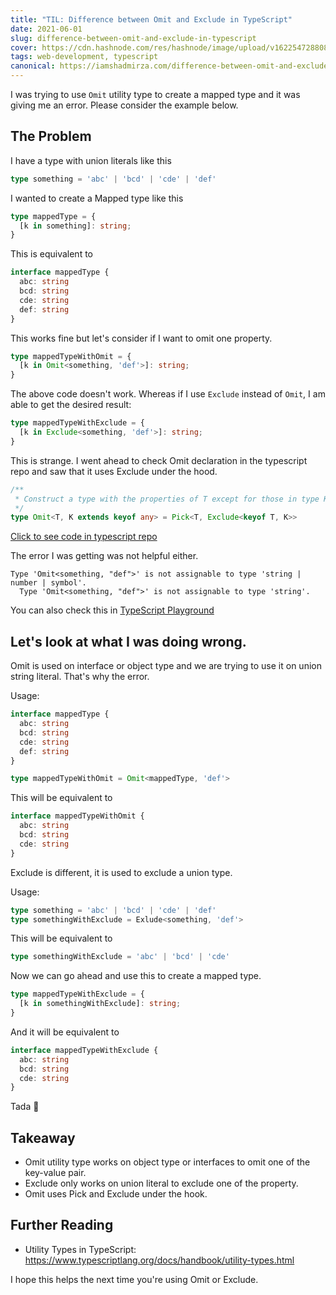 ```yaml
---
title: "TIL: Difference between Omit and Exclude in TypeScript"
date: 2021-06-01
slug: difference-between-omit-and-exclude-in-typescript
cover: https://cdn.hashnode.com/res/hashnode/image/upload/v1622547288083/xA-KD6hMZ.png
tags: web-development, typescript
canonical: https://iamshadmirza.com/difference-between-omit-and-exclude-in-typescript
---
```


I was trying to use `Omit` utility type to create a mapped type and it was giving me an error. Please consider the example below.

## The Problem

I have a type with union literals like this

```ts
type something = 'abc' | 'bcd' | 'cde' | 'def'
```

I wanted to create a Mapped type like this

```ts
type mappedType = {
  [k in something]: string;
}
```

This is equivalent to

```ts
interface mappedType {
  abc: string
  bcd: string
  cde: string
  def: string
}
```

This works fine but let's consider if I want to omit one property.

```ts
type mappedTypeWithOmit = {
  [k in Omit<something, 'def'>]: string;
}
```

The above code doesn't work. Whereas if I use `Exclude` instead of `Omit`, I am able to get the desired result:

```ts
type mappedTypeWithExclude = {
  [k in Exclude<something, 'def'>]: string;
}
```

This is strange. I went ahead to check Omit declaration in the typescript repo and saw that it uses Exclude under the hood.

```ts
/**
 * Construct a type with the properties of T except for those in type K.
 */
type Omit<T, K extends keyof any> = Pick<T, Exclude<keyof T, K>>
```

[Click to see code in typescript repo](https://github.com/microsoft/TypeScript/blob/663b19fe4a7c4d4ddaa61aedadd28da06acd27b6/tests/baselines/reference/mappedTypeUnionConstraintInferences.js#L2)

The error I was getting was not helpful either.

```
Type 'Omit<something, "def">' is not assignable to type 'string | number | symbol'.
  Type 'Omit<something, "def">' is not assignable to type 'string'.
```

You can also check this in [TypeScript Playground](https://www.typescriptlang.org/play?#code/C4TwDgpgBAzg9gWwsAFgSwHYHMoF4oDkAhgEYDGBUAPoeQCaU0Fl0SOGsBmBA3AFB8A9IKio0MKAHc4AJwDWMPqEhQiMmURABhFBDJy8UAN58oZqAG0DmWImTpsAXQBcsYDMxZ+AXyEiAklJEGMCicFCIaKFwGNBgMnCQMqBSuhhQZDIQRMCeESQAVnqhyhACwqLoEnRwEDAYBMBK4NAIRGCQdAAqLQDqUSgA8ghRhibmltbpw1EAPPBIYtgANFAARFxrAHwubh7YPuUiYhLAcOHS8hLBdFBYaABudbBESFAkEChED2hwAK4yVQSGZNUpQNodCDdPoDACiAA8yAAbP6sMamcxWKA2BHI1EQeZ2JZYVYbCCcba7GDuTyHMxAA)

## Let's look at what I was doing wrong.

Omit is used on interface or object type and we are trying to use it on union string literal. That's why the error.

Usage:

```ts
interface mappedType {
  abc: string
  bcd: string
  cde: string
  def: string
}

type mappedTypeWithOmit = Omit<mappedType, 'def'>
```
This will be equivalent to

```ts
interface mappedTypeWithOmit {
  abc: string
  bcd: string
  cde: string
}
```

Exclude is different, it is used to exclude a union type.

Usage:

```ts
type something = 'abc' | 'bcd' | 'cde' | 'def'
type somethingWithExclude = Exlude<something, 'def'>
```
This will be equivalent to

```ts
type somethingWithExclude = 'abc' | 'bcd' | 'cde'
```

Now we can go ahead and use this to create a mapped type.

```ts
type mappedTypeWithExclude = {
  [k in somethingWithExclude]: string;
}
```

And it will be equivalent to

```ts
interface mappedTypeWithExclude {
  abc: string
  bcd: string
  cde: string
}
```
Tada 🎉

## Takeaway

- Omit utility type works on object type or interfaces to omit one of the key-value pair.
- Exclude only works on union literal to exclude one of the property.
- Omit uses Pick and Exclude under the hook.

## Further Reading
- Utility Types in TypeScript: https://www.typescriptlang.org/docs/handbook/utility-types.html

I hope this helps the next time you're using Omit or Exclude.
